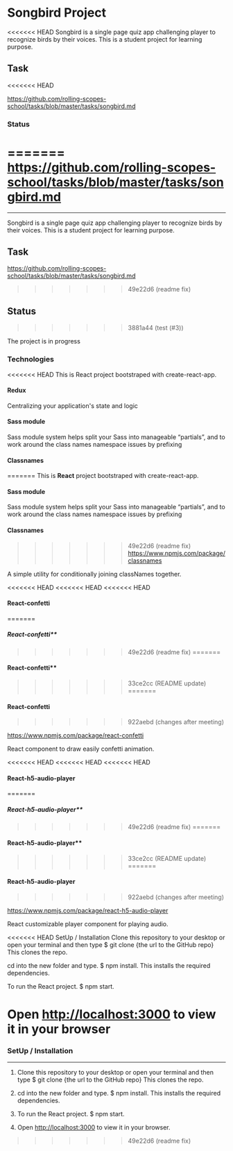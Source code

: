 # Songbird Project

<<<<<<< HEAD
Songbird is a single page quiz app challenging player to recognize birds by their voices. This is a student project for learning purpose.

## Task
<<<<<<< HEAD

<https://github.com/rolling-scopes-school/tasks/blob/master/tasks/songbird.md>

### Status
=======
https://github.com/rolling-scopes-school/tasks/blob/master/tasks/songbird.md
=======
---

Songbird is a single page quiz app challenging player to recognize birds by their voices. This is a student project for learning purpose.

## Task

<https://github.com/rolling-scopes-school/tasks/blob/master/tasks/songbird.md>
>>>>>>> 49e22d6 (readme fix)

## Status
>>>>>>> 3881a44 (test (#3))

The project is in progress

### Technologies

<<<<<<< HEAD
This is React project bootstraped with create-react-app.

#### Redux

Centralizing your application's state and logic

#### Sass module

Sass module system helps split your Sass into manageable “partials”, and to work around the class names namespace issues by prefixing

#### Classnames

=======
This is **React** project bootstraped with create-react-app.

#### Sass module

Sass module system helps split your Sass into manageable “partials”, and to work around the class names namespace issues by prefixing

#### Classnames

>>>>>>> 49e22d6 (readme fix)
<https://www.npmjs.com/package/classnames>

A simple utility for conditionally joining classNames together.

<<<<<<< HEAD
<<<<<<< HEAD
<<<<<<< HEAD
#### React-confetti
=======
##### React-confetti\*\*
>>>>>>> 49e22d6 (readme fix)
=======
#### React-confetti\*\*
>>>>>>> 33ce2cc (README update)
=======
#### React-confetti
>>>>>>> 922aebd (changes after meeting)

<https://www.npmjs.com/package/react-confetti>

React component to draw easily confetti animation.

<<<<<<< HEAD
<<<<<<< HEAD
<<<<<<< HEAD
#### React-h5-audio-player
=======
##### React-h5-audio-player\*\*
>>>>>>> 49e22d6 (readme fix)
=======
#### React-h5-audio-player\*\*
>>>>>>> 33ce2cc (README update)
=======
#### React-h5-audio-player
>>>>>>> 922aebd (changes after meeting)

<https://www.npmjs.com/package/react-h5-audio-player>

React customizable player component for playing audio.

<<<<<<< HEAD
SetUp / Installation
Clone this repository to your desktop or open your terminal and then type $ git clone {the url to the GitHub repo} This clones the repo.

cd into the new folder and type. $ npm install. This installs the required dependencies.

To run the React project. $ npm start.

Open <http://localhost:3000> to view it in your browser
=======
### SetUp / Installation

---

1. Clone this repository to your desktop or open your terminal and then type $ git clone {the url to the GitHub repo} This clones the repo.

2. cd into the new folder and type. $ npm install. This installs the required dependencies.

3. To run the React project. $ npm start.

4. Open [http://localhost:3000](http://localhost:3000) to view it in your browser.
>>>>>>> 49e22d6 (readme fix)
